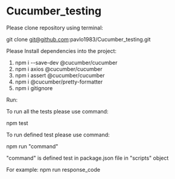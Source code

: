 # Cucumber_testing

Please clone repository using terminal:

git clone git@github.com:pavlo1983/Cucumber_testing.git

Please Install dependencies into the project:

1. npm i --save-dev @cucumber/cucumber
2. npm i axios @cucumber/cucumber
3. npm i assert @cucumber/cucumber
4. npm i @cucumber/pretty-formatter
5. npm i gitignore

Run:

To run all the tests please use command:

npm test

To run defined test please use command:

npm run "command"

"command" is defined test in package.json file in "scripts" object

For example: npm run response_code 